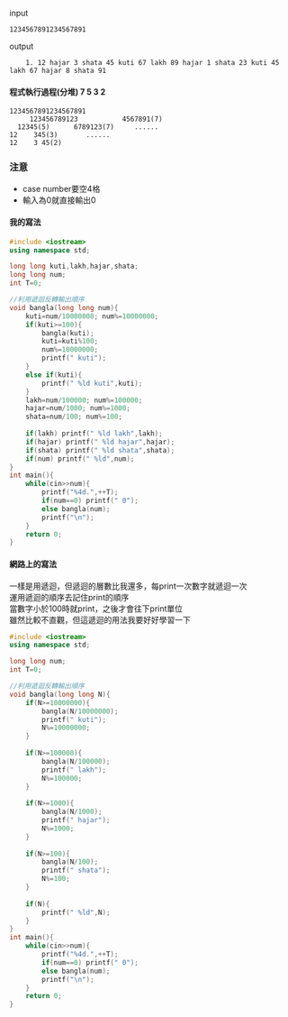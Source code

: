 input
```
1234567891234567891
```
output
```
    1. 12 hajar 3 shata 45 kuti 67 lakh 89 hajar 1 shata 23 kuti 45 lakh 67 hajar 8 shata 91
```
#### 程式執行過程(分堆) 7 5 3 2
```
1234567891234567891
     123456789123           4567891(7)
  12345(5)      6789123(7)     ......
12    345(3)       ......    
12    3 45(2)
```
### 注意
* case number要空4格
* 輸入為0就直接輸出0

#### 我的寫法
```cpp
#include <iostream>
using namespace std;

long long kuti,lakh,hajar,shata;
long long num;
int T=0;

//利用遞迴反轉輸出順序 
void bangla(long long num){
	kuti=num/10000000; num%=10000000;
	if(kuti>=100){
		bangla(kuti);
		kuti=kuti%100; 
		num%=10000000;
		printf(" kuti");
	}
	else if(kuti){
		printf(" %ld kuti",kuti);
	}
	lakh=num/100000; num%=100000;
	hajar=num/1000; num%=1000;
	shata=num/100; num%=100;
	
	if(lakh) printf(" %ld lakh",lakh);
	if(hajar) printf(" %ld hajar",hajar);
	if(shata) printf(" %ld shata",shata);
	if(num) printf(" %ld",num);
}
int main(){
	while(cin>>num){
		printf("%4d.",++T);
		if(num==0) printf(" 0");
		else bangla(num);
		printf("\n");
	}
	return 0;
}
```


#### 網路上的寫法  
一樣是用遞迴，但遞迴的層數比我還多，每print一次數字就遞迴一次  
運用遞迴的順序去記住print的順序  
當數字小於100時就print，之後才會往下print單位    
雖然比較不直觀，但這遞迴的用法我要好好學習一下  
```cpp
#include <iostream>
using namespace std;

long long num;
int T=0;

//利用遞迴反轉輸出順序 
void bangla(long long N){
	if(N>=10000000){
		bangla(N/10000000);
		printf(" kuti");
		N%=10000000;
	}
	
	if(N>=100000){
		bangla(N/100000);
		printf(" lakh");
		N%=100000;
	}
	
	if(N>=1000){
		bangla(N/1000);
		printf(" hajar");
		N%=1000;
	}
	
	if(N>=100){
		bangla(N/100);
		printf(" shata");
		N%=100;
	}
	
	if(N){
		printf(" %ld",N);
	}
}
int main(){
	while(cin>>num){
		printf("%4d.",++T);
		if(num==0) printf(" 0");
		else bangla(num);
		printf("\n");
	}
	return 0;
}
```
